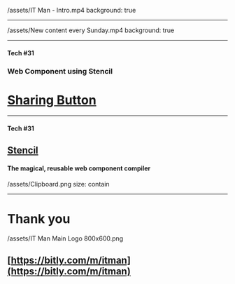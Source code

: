 
/assets/IT Man - Intro.mp4
background: true

---

/assets/New content every Sunday.mp4
background: true

---

#### Tech #31
### Web Component using Stencil
# [Sharing Button ](https://github.com/jellydn/sharing-btn)

---
#### Tech #31
## [Stencil](https://stenciljs.com/)
#### The magical, reusable web component compiler

/assets/Clipboard.png
size: contain

---
# Thank you

/assets/IT Man Main Logo 800x600.png
## [https://bitly.com/m/itman](https://bitly.com/m/itman)